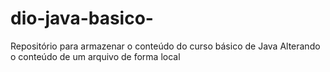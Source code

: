 # dio-java-basico-
Repositório para armazenar o conteúdo do curso básico de Java
Alterando o conteúdo de um arquivo de forma local
